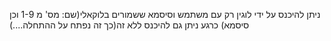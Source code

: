 ניתן להיכנס על ידי לוגין רק עם משתמש וסיסמא ששמורים בלוקאלי(שם: מס' מ 1-9 וכן סיסמא)
כרגע ניתן גם להיכנס ללא זה(כך זה נפתח על ההתחלה....)
